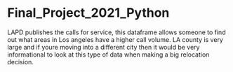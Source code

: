# Final_Project_2021_Python
LAPD publishes the calls for service, this dataframe allows someone to find out what areas in Los angeles have a higher call volume. LA county is very large and if youre moving into a different city then it would be very informational to look at this type of data when making a big relocation decision. 


